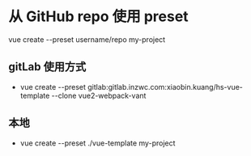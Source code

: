 # 从 GitHub repo 使用 preset
vue create --preset username/repo my-project

## gitLab 使用方式
- vue create --preset gitlab:gitlab.inzwc.com:xiaobin.kuang/hs-vue-template --clone vue2-webpack-vant

## 本地
- vue create --preset ./vue-template my-project